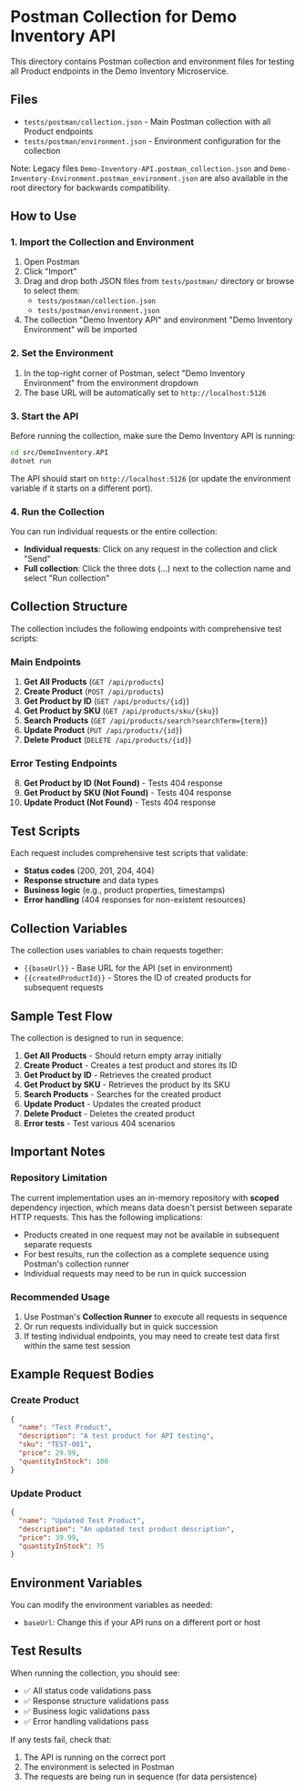 # Postman Collection for Demo Inventory API

This directory contains Postman collection and environment files for testing all Product endpoints in the Demo Inventory Microservice.

## Files

- `tests/postman/collection.json` - Main Postman collection with all Product endpoints
- `tests/postman/environment.json` - Environment configuration for the collection

Note: Legacy files `Demo-Inventory-API.postman_collection.json` and `Demo-Inventory-Environment.postman_environment.json` are also available in the root directory for backwards compatibility.

## How to Use

### 1. Import the Collection and Environment

1. Open Postman
2. Click "Import" 
3. Drag and drop both JSON files from `tests/postman/` directory or browse to select them:
   - `tests/postman/collection.json`
   - `tests/postman/environment.json`
4. The collection "Demo Inventory API" and environment "Demo Inventory Environment" will be imported

### 2. Set the Environment

1. In the top-right corner of Postman, select "Demo Inventory Environment" from the environment dropdown
2. The base URL will be automatically set to `http://localhost:5126`

### 3. Start the API

Before running the collection, make sure the Demo Inventory API is running:

```bash
cd src/DemoInventory.API
dotnet run
```

The API should start on `http://localhost:5126` (or update the environment variable if it starts on a different port).

### 4. Run the Collection

You can run individual requests or the entire collection:

- **Individual requests**: Click on any request in the collection and click "Send"
- **Full collection**: Click the three dots (...) next to the collection name and select "Run collection"

## Collection Structure

The collection includes the following endpoints with comprehensive test scripts:

### Main Endpoints
1. **Get All Products** (`GET /api/products`)
2. **Create Product** (`POST /api/products`)
3. **Get Product by ID** (`GET /api/products/{id}`)
4. **Get Product by SKU** (`GET /api/products/sku/{sku}`)
5. **Search Products** (`GET /api/products/search?searchTerm={term}`)
6. **Update Product** (`PUT /api/products/{id}`)
7. **Delete Product** (`DELETE /api/products/{id}`)

### Error Testing Endpoints
8. **Get Product by ID (Not Found)** - Tests 404 response
9. **Get Product by SKU (Not Found)** - Tests 404 response  
10. **Update Product (Not Found)** - Tests 404 response

## Test Scripts

Each request includes comprehensive test scripts that validate:

- **Status codes** (200, 201, 204, 404)
- **Response structure** and data types
- **Business logic** (e.g., product properties, timestamps)
- **Error handling** (404 responses for non-existent resources)

## Collection Variables

The collection uses variables to chain requests together:

- `{{baseUrl}}` - Base URL for the API (set in environment)
- `{{createdProductId}}` - Stores the ID of created products for subsequent requests

## Sample Test Flow

The collection is designed to run in sequence:

1. **Get All Products** - Should return empty array initially
2. **Create Product** - Creates a test product and stores its ID
3. **Get Product by ID** - Retrieves the created product
4. **Get Product by SKU** - Retrieves the product by its SKU
5. **Search Products** - Searches for the created product
6. **Update Product** - Updates the created product
7. **Delete Product** - Deletes the created product
8. **Error tests** - Test various 404 scenarios

## Important Notes

### Repository Limitation

The current implementation uses an in-memory repository with **scoped** dependency injection, which means data doesn't persist between separate HTTP requests. This has the following implications:

- Products created in one request may not be available in subsequent separate requests
- For best results, run the collection as a complete sequence using Postman's collection runner
- Individual requests may need to be run in quick succession

### Recommended Usage

1. Use Postman's **Collection Runner** to execute all requests in sequence
2. Or run requests individually but in quick succession
3. If testing individual endpoints, you may need to create test data first within the same test session

## Example Request Bodies

### Create Product
```json
{
  "name": "Test Product",
  "description": "A test product for API testing",
  "sku": "TEST-001",
  "price": 29.99,
  "quantityInStock": 100
}
```

### Update Product
```json
{
  "name": "Updated Test Product",
  "description": "An updated test product description",
  "price": 39.99,
  "quantityInStock": 75
}
```

## Environment Variables

You can modify the environment variables as needed:

- `baseUrl`: Change this if your API runs on a different port or host

## Test Results

When running the collection, you should see:

- ✅ All status code validations pass
- ✅ Response structure validations pass  
- ✅ Business logic validations pass
- ✅ Error handling validations pass

If any tests fail, check that:
1. The API is running on the correct port
2. The environment is selected in Postman
3. The requests are being run in sequence (for data persistence)